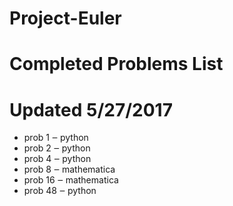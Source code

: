 # Project-Euler
# Completed Problems List
# Updated 5/27/2017


<ul>
  <li>prob 1 &#8210; python</li>
  <li>prob 2 &#8210; python</li>
  <li>prob 4 &#8210; python</li>
  <li>prob 8 &#8210; mathematica</li>
  <li>prob 16 &#8210; mathematica </li>
  <li>prob 48 &#8210; python </li>
</ul>








